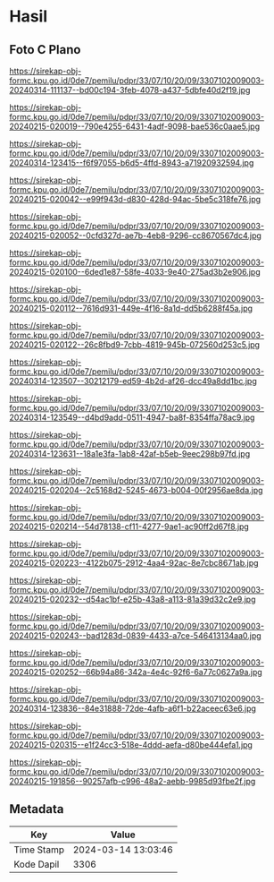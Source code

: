 # Hasil

## Foto C Plano

https://sirekap-obj-formc.kpu.go.id/0de7/pemilu/pdpr/33/07/10/20/09/3307102009003-20240314-111137--bd00c194-3feb-4078-a437-5dbfe40d2f19.jpg

https://sirekap-obj-formc.kpu.go.id/0de7/pemilu/pdpr/33/07/10/20/09/3307102009003-20240215-020019--790e4255-6431-4adf-9098-bae536c0aae5.jpg

https://sirekap-obj-formc.kpu.go.id/0de7/pemilu/pdpr/33/07/10/20/09/3307102009003-20240314-123415--f6f97055-b6d5-4ffd-8943-a71920932594.jpg

https://sirekap-obj-formc.kpu.go.id/0de7/pemilu/pdpr/33/07/10/20/09/3307102009003-20240215-020042--e99f943d-d830-428d-94ac-5be5c318fe76.jpg

https://sirekap-obj-formc.kpu.go.id/0de7/pemilu/pdpr/33/07/10/20/09/3307102009003-20240215-020052--0cfd327d-ae7b-4eb8-9296-cc8670567dc4.jpg

https://sirekap-obj-formc.kpu.go.id/0de7/pemilu/pdpr/33/07/10/20/09/3307102009003-20240215-020100--6ded1e87-58fe-4033-9e40-275ad3b2e906.jpg

https://sirekap-obj-formc.kpu.go.id/0de7/pemilu/pdpr/33/07/10/20/09/3307102009003-20240215-020112--7616d931-449e-4f16-8a1d-dd5b6288f45a.jpg

https://sirekap-obj-formc.kpu.go.id/0de7/pemilu/pdpr/33/07/10/20/09/3307102009003-20240215-020122--26c8fbd9-7cbb-4819-945b-072560d253c5.jpg

https://sirekap-obj-formc.kpu.go.id/0de7/pemilu/pdpr/33/07/10/20/09/3307102009003-20240314-123507--30212179-ed59-4b2d-af26-dcc49a8dd1bc.jpg

https://sirekap-obj-formc.kpu.go.id/0de7/pemilu/pdpr/33/07/10/20/09/3307102009003-20240314-123549--d4bd9add-0511-4947-ba8f-8354ffa78ac9.jpg

https://sirekap-obj-formc.kpu.go.id/0de7/pemilu/pdpr/33/07/10/20/09/3307102009003-20240314-123631--18a1e3fa-1ab8-42af-b5eb-9eec298b97fd.jpg

https://sirekap-obj-formc.kpu.go.id/0de7/pemilu/pdpr/33/07/10/20/09/3307102009003-20240215-020204--2c5168d2-5245-4673-b004-00f2956ae8da.jpg

https://sirekap-obj-formc.kpu.go.id/0de7/pemilu/pdpr/33/07/10/20/09/3307102009003-20240215-020214--54d78138-cf11-4277-9ae1-ac90ff2d67f8.jpg

https://sirekap-obj-formc.kpu.go.id/0de7/pemilu/pdpr/33/07/10/20/09/3307102009003-20240215-020223--4122b075-2912-4aa4-92ac-8e7cbc8671ab.jpg

https://sirekap-obj-formc.kpu.go.id/0de7/pemilu/pdpr/33/07/10/20/09/3307102009003-20240215-020232--d54ac1bf-e25b-43a8-a113-81a39d32c2e9.jpg

https://sirekap-obj-formc.kpu.go.id/0de7/pemilu/pdpr/33/07/10/20/09/3307102009003-20240215-020243--bad1283d-0839-4433-a7ce-546413134aa0.jpg

https://sirekap-obj-formc.kpu.go.id/0de7/pemilu/pdpr/33/07/10/20/09/3307102009003-20240215-020252--66b94a86-342a-4e4c-92f6-6a77c0627a9a.jpg

https://sirekap-obj-formc.kpu.go.id/0de7/pemilu/pdpr/33/07/10/20/09/3307102009003-20240314-123836--84e31888-72de-4afb-a6f1-b22aceec63e6.jpg

https://sirekap-obj-formc.kpu.go.id/0de7/pemilu/pdpr/33/07/10/20/09/3307102009003-20240215-020315--e1f24cc3-518e-4ddd-aefa-d80be444efa1.jpg

https://sirekap-obj-formc.kpu.go.id/0de7/pemilu/pdpr/33/07/10/20/09/3307102009003-20240215-191856--90257afb-c996-48a2-aebb-9985d93fbe2f.jpg


## Metadata

| Key        | Value               |
| ---------- | ------------------- |
| Time Stamp | 2024-03-14 13:03:46 |
| Kode Dapil | 3306                |



